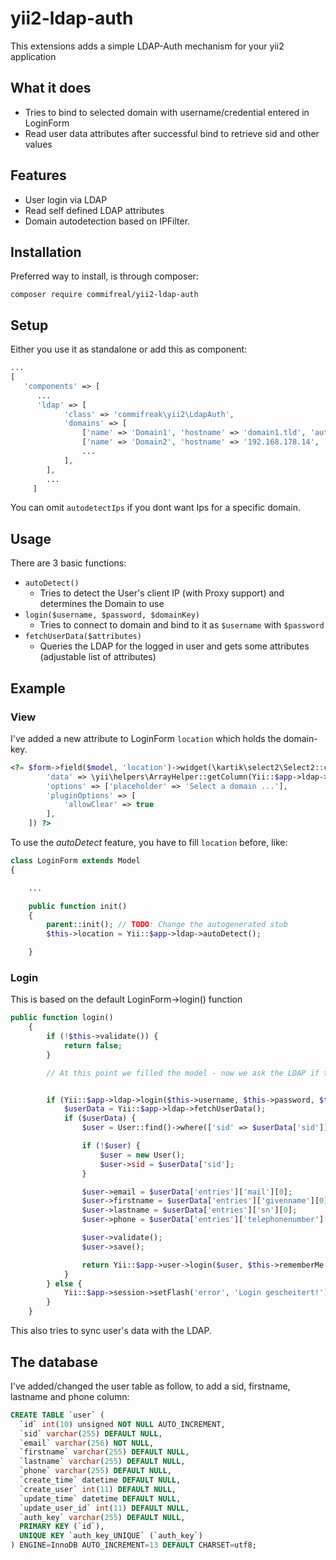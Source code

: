 # yii2-ldap-auth

This extensions adds a simple LDAP-Auth mechanism for your yii2 application

## What it does

* Tries to bind to selected domain with username/credential entered in LoginForm
* Read user data attributes after successful bind to retrieve sid and other values

## Features

* User login via LDAP
* Read self defined LDAP attributes
* Domain autodetection based on IPFilter.

## Installation

Preferred way to install, is through composer:

```
composer require commifreal/yii2-ldap-auth
```

## Setup

Either you use it as standalone or add this as component:

```php
...
[
   'components' => [
      ...
      'ldap' => [
            'class' => 'commifreak\yii2\LdapAuth',
            'domains' => [
                ['name' => 'Domain1', 'hostname' => 'domain1.tld', 'autodetectIps' => ['172.31.0.0/16', '192.168.178.0/24', '127.0.0.1'], 'baseDn' => 'DC=Domain1,DC=tld'],
                ['name' => 'Domain2', 'hostname' => '192.168.178.14', 'autodetectIps' => ['192.168.178.55'], 'baseDn' => 'DC=Domain2,DC=tld'],
                ...
            ],
        ],
        ...
     ]
```

You can omit `autodetectIps` if you dont want Ips for a specific domain.

## Usage

There are 3 basic functions:

* `autoDetect()`
  * Tries to detect the User's client IP (with Proxy support) and determines the Domain to use
* `login($username, $password, $domainKey)`
  * Tries to connect to domain and bind to it as `$username` with `$password`
* `fetchUserData($attributes)`
  * Queries the LDAP for the logged in user and gets some attributes (adjustable list of attributes)

## Example

### View

I've added a new attribute to LoginForm `location` which holds the domain-key.

```php
<?= $form->field($model, 'location')->widget(\kartik\select2\Select2::className(), [
        'data' => \yii\helpers\ArrayHelper::getColumn(Yii::$app->ldap->domains, 'name'),
        'options' => ['placeholder' => 'Select a domain ...'],
        'pluginOptions' => [
            'allowClear' => true
        ],
    ]) ?>
```

To use the *autoDetect* feature, you have to fill `location` before, like:

```php
class LoginForm extends Model
{

    ...

    public function init()
    {
        parent::init(); // TODO: Change the autogenerated stub
        $this->location = Yii::$app->ldap->autoDetect();

    }
```

### Login

This is based on the default LoginForm->login() function

```php
public function login()
    {
        if (!$this->validate()) {
            return false;
        }

        // At this point we filled the model - now we ask the LDAP if the entered data is correct


        if (Yii::$app->ldap->login($this->username, $this->password, $this->location)) {
            $userData = Yii::$app->ldap->fetchUserData();
            if ($userData) {
                $user = User::find()->where(['sid' => $userData['sid']])->one();

                if (!$user) {
                    $user = new User();
                    $user->sid = $userData['sid'];
                }

                $user->email = $userData['entries']['mail'][0];
                $user->firstname = $userData['entries']['givenname'][0];
                $user->lastname = $userData['entries']['sn'][0];
                $user->phone = $userData['entries']['telephonenumber'][0];

                $user->validate();
                $user->save();

                return Yii::$app->user->login($user, $this->rememberMe ? 3600 * 24 * 30 : 0);
            }
        } else {
            Yii::$app->session->setFlash('error', 'Login gescheitert!');
        }
    }
```

This also tries to sync user's data with the LDAP.

## The database

I've added/changed the user table as follow, to add a sid, firstname, lastname and phone column:

```sql
CREATE TABLE `user` (
  `id` int(10) unsigned NOT NULL AUTO_INCREMENT,
  `sid` varchar(255) DEFAULT NULL,
  `email` varchar(256) NOT NULL,
  `firstname` varchar(255) DEFAULT NULL,
  `lastname` varchar(255) DEFAULT NULL,
  `phone` varchar(255) DEFAULT NULL,
  `create_time` datetime DEFAULT NULL,
  `create_user` int(11) DEFAULT NULL,
  `update_time` datetime DEFAULT NULL,
  `update_user_id` int(11) DEFAULT NULL,
  `auth_key` varchar(255) DEFAULT NULL,
  PRIMARY KEY (`id`),
  UNIQUE KEY `auth_key_UNIQUE` (`auth_key`)
) ENGINE=InnoDB AUTO_INCREMENT=13 DEFAULT CHARSET=utf8;

```

